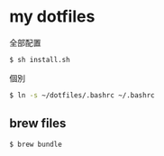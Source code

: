 # my dotfiles

全部配置

```sh
$ sh install.sh
```

個別

```sh
$ ln -s ~/dotfiles/.bashrc ~/.bashrc
```

## brew files

```sh
$ brew bundle
```

